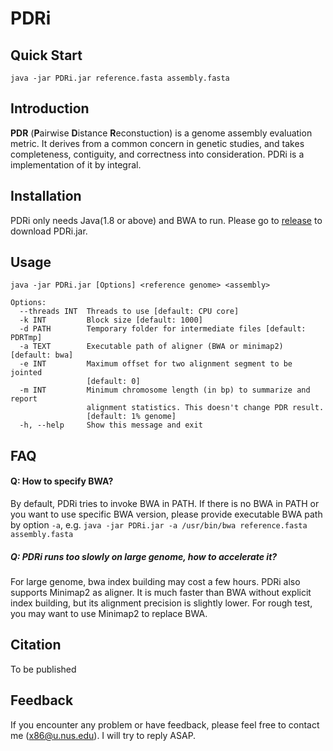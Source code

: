 # PDRi

## Quick Start
```shell
java -jar PDRi.jar reference.fasta assembly.fasta
```

## Introduction

**PDR** (**P**airwise **D**istance **R**econstuction) is a genome assembly evaluation metric. It derives from a common concern in genetic studies, and takes completeness, contiguity, and correctness into consideration. PDRi is a implementation of it by integral.

## Installation

PDRi only needs Java(1.8 or above) and BWA to run. Please go to [release](https://github.com/taoistly/PDR/releases) to download PDRi.jar.

## Usage

```shell
java -jar PDRi.jar [Options] <reference genome> <assembly>

Options:
  --threads INT  Threads to use [default: CPU core]
  -k INT         Block size [default: 1000]
  -d PATH        Temporary folder for intermediate files [default: PDRTmp]
  -a TEXT        Executable path of aligner (BWA or minimap2) [default: bwa]
  -e INT         Maximum offset for two alignment segment to be jointed
                 [default: 0]
  -m INT         Minimum chromosome length (in bp) to summarize and report
                 alignment statistics. This doesn't change PDR result.
                 [default: 1% genome]
  -h, --help     Show this message and exit

```

## FAQ

#### Q: How to specify BWA?

By default, PDRi tries to invoke BWA in PATH. If there is no BWA in PATH or you want to use specific BWA version, please provide executable BWA path by option `-a`, e.g. `java -jar PDRi.jar -a /usr/bin/bwa reference.fasta assembly.fasta `

##### Q: PDRi runs too slowly on large genome, how to accelerate it?

For large genome, bwa index building may cost a few hours. PDRi also supports Minimap2 as aligner. It is much faster than BWA without explicit index building, but its alignment precision is slightly lower. For rough test, you may want to use Minimap2 to replace BWA.  
 
## Citation
To be published

## Feedback
If you encounter any problem or have feedback, please feel free to contact me (x86@u.nus.edu). I will try to reply ASAP.